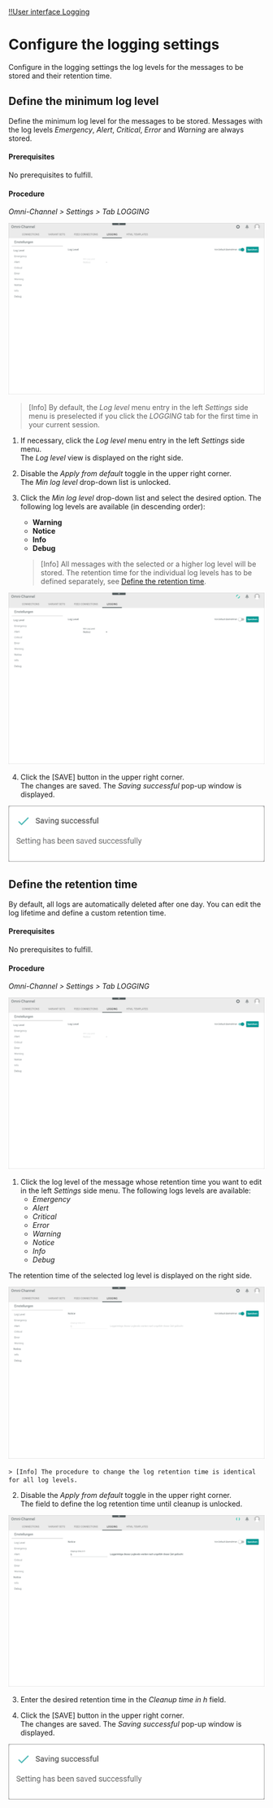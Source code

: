 [!!User interface Logging](../UserInterface/07d_Logging.md)

# Configure the logging settings

Configure in the logging settings the log levels for the messages to be stored and their retention time.


## Define the minimum log level

Define the minimum log level for the messages to be stored.
Messages with the log levels *Emergency*, *Alert*, *Critical*, *Error* and *Warning* are always stored.

#### Prerequisites

No prerequisites to fulfill.

#### Procedure

*Omni-Channel > Settings > Tab LOGGING*

![Logging](../../Assets/Screenshots/Channels/Settings/Logging/Logging.png "[Logging]")

> [Info] By default, the *Log level* menu entry in the left *Settings* side menu is preselected if you click the *LOGGING* tab for the first time in your current session.

1. If necessary, click the *Log level* menu entry in the left *Settings* side menu.   
  The *Log level* view is displayed on the right side.

2. Disable the *Apply from default* toggle in the upper right corner.   
  The *Min log level* drop-down list is unlocked.

3. Click the *Min log level* drop-down list and select the desired option. The following log levels are available (in descending order):
    - **Warning**
    - **Notice**
    - **Info**
    - **Debug**

    > [Info] All messages with the selected or a higher log level will be stored. The retention time for the individual log levels has to be defined separately, see [Define the retention time](#define-the-retention-time).

  ![Logging](../../Assets/Screenshots/Channels/Settings/Logging/LogLevel.png "[Logging]")

4. Click the [SAVE] button in the upper right corner.   
  The changes are saved. The *Saving successful* pop-up window is displayed.

  ![Saving successful](../../Assets/Screenshots/Channels/Settings/Logging/SavingSuccessful.png "[Saving successful]")




## Define the retention time

By default, all logs are automatically deleted after one day. You can edit the log lifetime and define a custom retention time.

#### Prerequisites

No prerequisites to fulfill.

#### Procedure

*Omni-Channel > Settings > Tab LOGGING*

![Logging](../../Assets/Screenshots/Channels/Settings/Logging/Logging.png "[Logging]")

1. Click the log level of the message whose retention time you want to edit in the left *Settings* side menu. The following logs levels are available:
    - *Emergency*
    - *Alert*
    - *Critical*
    - *Error*
    - *Warning*
    - *Notice*
    - *Info*
    - *Debug*

  The retention time of the selected log level is displayed on the right side.

  ![Notice](../../Assets/Screenshots/Channels/Settings/Logging/Notice.png "[Notice]")

    > [Info] The procedure to change the log retention time is identical for all log levels.

2. Disable the *Apply from default* toggle in the upper right corner.   
  The field to define the log retention time until cleanup is unlocked.

  ![Retention time](../../Assets/Screenshots/Channels/Settings/Logging/RetentionTime.png "[Retention time]")

3. Enter the desired retention time in the *Cleanup time in h* field.

4. Click the [SAVE] button in the upper right corner.   
  The changes are saved. The *Saving successful* pop-up window is displayed.

  ![Saving successful](../../Assets/Screenshots/Channels/Settings/Logging/SavingSuccessful.png "[Saving successful]")
